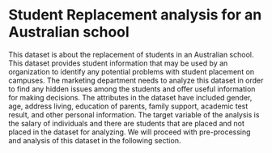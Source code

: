 # Student Replacement analysis for an Australian school
This dataset is about the replacement of students in an Australian school. This dataset
provides student information that may be used by an organization to identify any potential
problems with student placement on campuses. The marketing department needs to analyze
this dataset in order to find any hidden issues among the students and offer useful information
for making decisions. The attributes in the dataset have included gender, age, address living,
education of parents, family support, academic test result, and other personal information.
The target variable of the analysis is the salary of individuals and there are students that are
placed and not placed in the dataset for analyzing. We will proceed with pre-processing and
analysis of this dataset in the following section.
